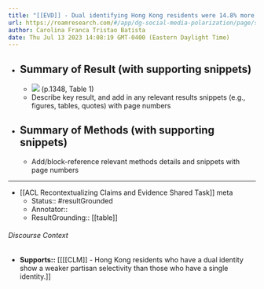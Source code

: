 ```yaml
---
title: "[[EVD]] - Dual identifying Hong Kong residents were 14.8% more likely to have a weak partisan selectivity than single identifiers. - [[@kobayashiDepolarizationSocialMedia2020]]"
url: https://roamresearch.com/#/app/dg-social-media-polarization/page/sffZqWHW4
author: Carolina Franca Tristao Batista
date: Thu Jul 13 2023 14:08:19 GMT-0400 (Eastern Daylight Time)
---
```


- ## Summary of Result (with supporting snippets)
    - ![](https://firebasestorage.googleapis.com/v0/b/firescript-577a2.appspot.com/o/imgs%2Fapp%2Fdg-social-media-polarization%2FzPMIYZxHlN.04.04%20PM.png?alt=media&token=8e1f9e32-33d1-4433-b969-8f2bf9ef5537) (p.1348, Table 1)
    - Describe key result, and add in any relevant results snippets (e.g., figures, tables, quotes) with page numbers
- ## Summary of Methods (with supporting snippets)
    - Add/block-reference relevant methods details and snippets with page numbers
- ---
- [[ACL Recontextualizing Claims and Evidence Shared Task]] meta
    - Status:: #resultGrounded
    - Annotator::
    - ResultGrounding:: [[table]]

###### Discourse Context

- **Supports::** [[[[CLM]] - Hong Kong residents who have a dual identity show a weaker partisan selectivity than those who have a single identity.]]
